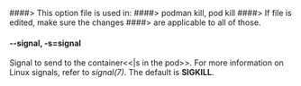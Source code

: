 ####> This option file is used in:
####>   podman kill, pod kill
####> If file is edited, make sure the changes
####> are applicable to all of those.
#### **--signal**, **-s**=**signal**

Signal to send to the container<<|s in the pod>>. For more information on Linux signals, refer to *signal(7)*.
The default is **SIGKILL**.
